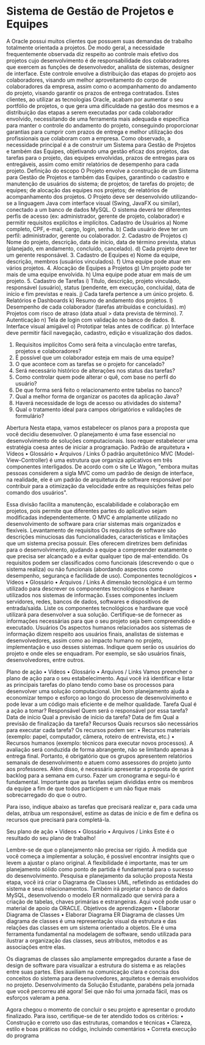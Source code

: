 # Sistema de Gestão de Projetos e Equipes

A Oracle possui muitos clientes que possuem suas demandas de trabalho totalmente orientada a projetos. De modo geral, a necessidade frequentemente observada diz respeito ao controle mais efetivo dos projetos cujo desenvolvimento é de responsabilidade dos colaboradores que exercem as funções de desenvolvedor, analista de sistemas, designer de interface. Este controle envolve a distribuição das etapas do projeto aos colaboradores, visando um melhor aproveitamento do corpo de colaboradores da empresa, assim como o acompanhamento do andamento do projeto, visando garantir os prazos de entrega contratados.
Estes clientes, ao utilizar as tecnologias Oracle, acabam por aumentar o seu portfólio de projetos, o que gera uma dificuldade na gestão dos mesmos e a distribuição das etapas a serem executadas por cada colaborador envolvido, necessitando de uma ferramenta mais adequada e específica para manter o controle do andamento do projeto, conseguindo proporcionar garantias para cumprir com prazos de entrega e melhor utilização dos profissionais que colaboram com a empresa.
Como observado, a necessidade principal é a de construir um Sistema para Gestão de Projetos e também das Equipes, objetivando uma gestão eficaz dos projetos, das tarefas para o projeto, das equipes envolvidas, prazos de entregas para os entregáveis, assim como emitir relatórios de desempenho para cada projeto.
Definição do escopo
O Projeto envolve a construção de um Sistema para Gestão de Projetos e também das Equipes, garantindo o cadastro e manutenção de usuários do sistema; de projetos; de tarefas do projeto; de equipes; de alocação das equipes nos projetos; de relatórios de acompanhamento dos projetos.
O Projeto deve ser desenvolvido utilizando-se a linguagem Java com interface visual (Swing, JavaFX ou similar), conectado a um banco de dados MySQL. O sistema deverá ter diferentes perfis de acesso (ex: administrador, gerente de projeto, colaborador) e permitir requisitos explícitos e implícitos.
Cadastro de Usuários
a) Nome completo, CPF, e-mail, cargo, login, senha.
b) Cada usuário deve ter um perfil: administrador, gerente ou colaborador.
2. Cadastro de Projetos
c) Nome do projeto, descrição, data de início, data de término prevista, status (planejado, em andamento, concluído, cancelado).
d) Cada projeto deve ter um gerente responsável.
3. Cadastro de Equipes
e) Nome da equipe, descrição, membros (usuários vinculados).
f) Uma equipe pode atuar em vários projetos.
4. Alocação de Equipes a Projetos
g) Um projeto pode ter mais de uma equipe envolvida.
h) Uma equipe pode atuar em mais de um projeto.
5. Cadastro de Tarefas
i) Título, descrição, projeto vinculado, responsável (usuário), status (pendente, em execução, concluída), data de início e fim previstas e reais.
j) Cada tarefa pertence a um único projeto.
6. Relatórios e Dashboards
k) Resumo de andamento dos projetos.
l) Desempenho de cada colaborador (tarefas atribuídas e concluídas).
m) Projetos com risco de atraso (data atual > data prevista de término).
7. Autenticação
n) Tela de login com validação no banco de dados.
8. Interface visual amigável
o) Prototipar telas antes de codificar.
p) Interface deve permitir fácil navegação, cadastro, edição e visualização dos dados.
1.	Requisitos implícitos Como será feita a vinculação entre tarefas, projetos e colaboradores?
2.	É possível que um colaborador esteja em mais de uma equipe?
3.	O que acontece com as tarefas se o projeto for cancelado?
4.	Será necessário histórico de alterações nos status das tarefas?
5.	Como controlar quem pode alterar o quê, com base no perfil do usuário?
6.	De que forma será feito o relacionamento entre tabelas no banco?
7.	Qual a melhor forma de organizar os pacotes da aplicação Java?
8.	Haverá necessidade de logs de acesso ou atividades do sistema?
9.	Qual o tratamento ideal para campos obrigatórios e validações de formulário?

Abertura
Nesta etapa, vamos estabelecer os planos para a proposta que você decidiu desenvolver. O planejamento é uma fase essencial no desenvolvimento de soluções computacionais. Isso requer estabelecer uma estratégia coesa antes de iniciar a programação.
Padrão de arquitetura
•	Vídeos
•	Glossário
•	Arquivos / Links
O padrão arquitetônico MVC (Model-View-Controller) é uma estrutura que organiza aplicativos em três componentes interligados. De acordo com o site Le Wagon, "embora muitas pessoas considerem a sigla MVC como um padrão de design de interface, na realidade, ele é um padrão de arquitetura de software responsável por contribuir para a otimização da velocidade entre as requisições feitas pelo comando dos usuários".
 
Essa divisão facilita a manutenção, escalabilidade e colaboração em projetos, pois permite que diferentes partes do aplicativo sejam modificadas independentemente. O MVC é amplamente utilizado no desenvolvimento de software para criar sistemas mais organizados e flexíveis.
Levantamento de requisitos
Os requisitos de software são descrições minuciosas das funcionalidades, características e limitações que um sistema precisa possuir. Eles oferecem diretrizes bem definidas para o desenvolvimento, ajudando a equipe a compreender exatamente o que precisa ser alcançado e a evitar qualquer tipo de mal-entendido. Os requisitos podem ser classificados como funcionais (descrevendo o que o sistema realiza) ou não funcionais (abordando aspectos como desempenho, segurança e facilidade de uso).
Componentes tecnológicos
•	Vídeos
•	Glossário
•	Arquivos / Links
A dimensão tecnológica é um termo utilizado para descrever os componentes tecnológicos e hardware utilizados nos sistemas de informação. Esses componentes incluem servidores, redes, bancos de dados, softwares e dispositivos de entrada/saída.
Liste os componentes tecnológicos e hardware que você utilizará para desenvolver a sua solução. Certifique-se de fornecer as informações necessárias para que o seu projeto seja bem compreendido e executado.
Usuários
Os aspectos humanos relacionados aos sistemas de informação dizem respeito aos usuários finais, analistas de sistemas e desenvolvedores, assim como ao impacto humano no projeto, implementação e uso desses sistemas.
Indique quem serão os usuários do projeto e onde eles se enquadram. Por exemplo, se são usuários finais, desenvolvedores, entre outros.

Plano de ação
•	Vídeos
•	Glossário
•	Arquivos / Links
Vamos preencher o plano de ação para o seu estabelecimento. Aqui você irá identificar e listar as principais tarefas do plano tendo como base os processos para desenvolver uma solução computacional. Um bom planejamento ajuda a economizar tempo e esforço ao longo do processo de desenvolvimento e pode levar a um código mais eficiente e de melhor qualidade.
Tarefa
Qual é a ação a tomar?
Responsável
Quem será o responsável por essa tarefa?
Data de início
Qual a previsão de início da tarefa?
Data de fim
Qual a previsão de finalização da tarefa?
Recursos
Quais recursos são necessários para executar cada tarefa?
Os recursos podem ser:
•	Recursos materiais (exemplo: papel, computador, câmera, roteiro de entrevista, etc.)
•	Recursos humanos (exemplo: técnicos para executar novos processos).
A avaliação será conduzida de forma abrangente, não se limitando apenas à entrega final. Portanto, é obrigatório que os grupos apresentem relatórios semanais de desenvolvimento e atuem como assessores do projeto junto aos professores. Além disso, é necessário apresentar a proposta de sprint backlog para a semana em curso.
Fazer um cronograma e segui-lo é fundamental. Importante que as tarefas sejam divididas entre os membros da equipe a fim de que todos participem e um não fique mais sobrecarregado do que o outro.

Para isso, indique abaixo as tarefas que precisará realizar e, para cada uma delas, atribua um responsável, estime as datas de início e de fim e defina os recursos que precisará para completá-la.

Seu plano de ação
•	Vídeos
•	Glossário
•	Arquivos / Links
Este é o resultado do seu plano de trabalho!

Lembre-se de que o planejamento não precisa ser rígido. À medida que você começa a implementar a solução, é possível encontrar insights que o levem a ajustar o plano original. A flexibilidade é importante, mas ter um planejamento sólido como ponto de partida é fundamental para o sucesso do desenvolvimento.
Pesquisa e planejamento da solução proposta
Nesta etapa, você irá criar o Diagrama de Classes UML, refletindo as entidades do sistema e seus relacionamentos. Também irá projetar o banco de dados MySQL, desenvolvendo o modelo ER normalizado que servirá para a criação de tabelas, chaves primárias e estrangeiras. Aqui você pode usar o material de apoio da ORACLE.
Objetivos de aprendizagem
•	Elaborar Diagrama de Classes
•	Elaborar Diagrama ER
Diagrama de classes
Um diagrama de classes é uma representação visual da estrutura e das relações das classes em um sistema orientado a objetos. Ele é uma ferramenta fundamental na modelagem de software, sendo utilizada para ilustrar a organização das classes, seus atributos, métodos e as associações entre elas.
 

Os diagramas de classes são amplamente empregados durante a fase de design de software para visualizar a estrutura do sistema e as relações entre suas partes. Eles auxiliam na comunicação clara e concisa dos conceitos do sistema para desenvolvedores, arquitetos e demais envolvidos no projeto.
Desenvolvimento da Solução
Estudante, parabéns pela jornada que você percorreu até agora! Sei que não foi uma jornada fácil, mas os esforços valeram a pena.

Agora chegou o momento de concluir o seu projeto e apresentar o produto finalizado. Para isso, certifique-se de ter atendido todos os critérios:
•	Construção e correto uso das estruturas, comandos e técnicas
•	Clareza, estilo e boas práticas no código, incluindo comentários
•	Correta execução do programa

